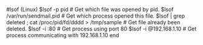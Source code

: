 #lsof (Linux)
	$lsof -p pid # Get which file was opened by pid.
	$lsof /var/run/sendmail.pid # Get which process opened this file.
	$lsof | grep deleted ; cat /proc/pid/fd/dddd > /tmp/sample # Get file already been deleted.
	$lsof -i :80 # Get process using port 80
	$lsof -i @192.168.1.10 # Get process communicating with 192.168.1.10
end
